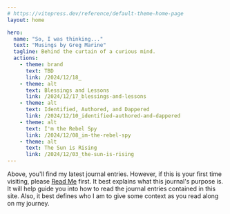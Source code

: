 ```yaml
---
# https://vitepress.dev/reference/default-theme-home-page
layout: home

hero:
  name: "So, I was thinking..."
  text: "Musings by Greg Marine"
  tagline: Behind the curtain of a curious mind.
  actions:
    - theme: brand
      text: TBD
      link: /2024/12/18_
    - theme: alt
      text: Blessings and Lessons
      link: /2024/12/17_blessings-and-lessons
    - theme: alt
      text: Identified, Authored, and Dappered
      link: /2024/12/10_identified-authored-and-dappered
    - theme: alt
      text: I'm the Rebel Spy
      link: /2024/12/08_im-the-rebel-spy
    - theme: alt
      text: The Sun is Rising
      link: /2024/12/03_the-sun-is-rising
---
```


Above, you'll find my latest journal entries. However, if this is your first time visiting, please [Read Me](read-me) first. It best explains what this journal's purpose is. It will help guide you into how to read the journal entries contained in this site. Also, it best defines who I am to give some context as you read along on my journey.
